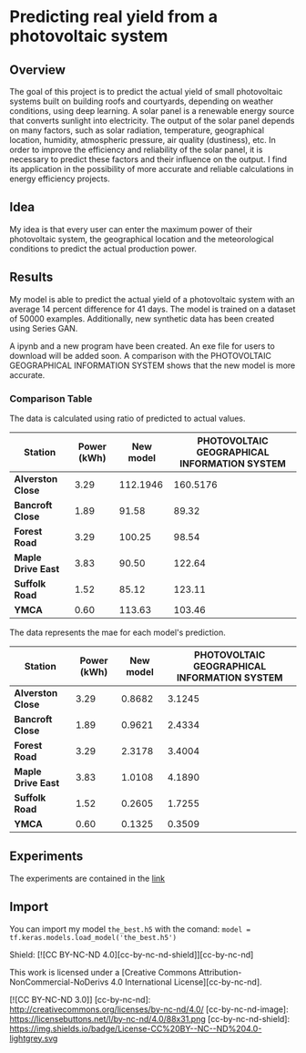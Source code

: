 # Predicting real yield from a photovoltaic system

## Overview
The goal of this project is to predict the actual yield of small photovoltaic systems built on building roofs and courtyards, depending on weather conditions, using deep learning. A solar panel is a renewable energy source that converts sunlight into electricity. The output of the solar panel depends on many factors, such as solar radiation, temperature, geographical location, humidity, atmospheric pressure, air quality (dustiness), etc. In order to improve the efficiency and reliability of the solar panel, it is necessary to predict these factors and their influence on the output. I find its application in the possibility of more accurate and reliable calculations in energy efficiency projects.

## Idea
My idea is that every user can enter the maximum power of their photovoltaic system, the geographical location and the meteorological conditions to predict the actual production power.

## Results
My model is able to predict the actual yield of a photovoltaic system with an average 14 percent difference for 41 days. The model is trained on a dataset of 50000 examples. Additionally, new synthetic data has been created using Series GAN.

A ipynb and a new program have been created. An exe file for users to download will be added soon. A comparison with the PHOTOVOLTAIC GEOGRAPHICAL INFORMATION SYSTEM shows that the new model is more accurate.

### Comparison Table

The data is calculated using ratio of predicted to actual values.

| Station | Power (kWh) | New model | PHOTOVOLTAIC GEOGRAPHICAL INFORMATION SYSTEM |
|---------|--------------|----------------------|----------------------------------------------|
| **Alverston Close** | 3.29 | 112.1946 | 160.5176 |
| **Bancroft Close** | 1.89 | 91.58 | 89.32 |
| **Forest Road** | 3.29 | 100.25 | 98.54 |
| **Maple Drive East** | 3.83 | 90.50 | 122.64 |
| **Suffolk Road** | 1.52 | 85.12 | 123.11 |
| **YMCA** | 0.60 | 113.63 | 103.46 |

The data represents the mae for each model's prediction.

| Station               | Power (kWh)  | New model                 | PHOTOVOLTAIC GEOGRAPHICAL INFORMATION SYSTEM|
|-----------------------|------------- |---------------------------|---------------------------------------------|
| **Alverston Close**   | 3.29         | 0.8682                   | 3.1245                                       |
| **Bancroft Close**    | 1.89         | 0.9621                   | 2.4334                                       |
| **Forest Road**       | 3.29         | 2.3178                   | 3.4004                                       |
| **Maple Drive East**  | 3.83         | 1.0108                   | 4.1890                                       |
| **Suffolk Road**      | 1.52         | 0.2605                   | 1.7255                                       |
| **YMCA**              | 0.60         | 0.1325                   | 0.3509                                       |

## Experiments
The experiments are contained in the [link](https://drive.google.com/drive/folders/19UkABNrchZw8OIpmZLVCNRwQ7EqImuUb?usp=sharing)

## Import
You can import my model `the_best.h5` with the comand:
```model = tf.keras.models.load_model('the_best.h5')```

Shield: [![CC BY-NC-ND 4.0][cc-by-nc-nd-shield]][cc-by-nc-nd]

This work is licensed under a
[Creative Commons Attribution-NonCommercial-NoDerivs 4.0 International License][cc-by-nc-nd].

[![CC BY-NC-ND 3.0]]
[cc-by-nc-nd]: http://creativecommons.org/licenses/by-nc-nd/4.0/
[cc-by-nc-nd-image]: https://licensebuttons.net/l/by-nc-nd/4.0/88x31.png
[cc-by-nc-nd-shield]: https://img.shields.io/badge/License-CC%20BY--NC--ND%204.0-lightgrey.svg
